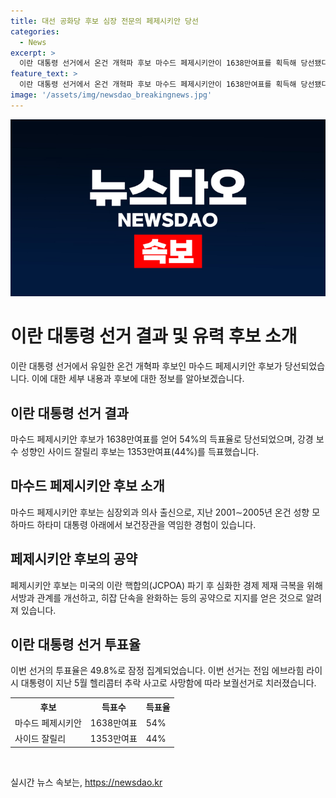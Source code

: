 ```yaml
---
title: 대선 공화당 후보 심장 전문의 페제시키안 당선
categories:
  - News
excerpt: >
  이란 대통령 선거에서 온건 개혁파 후보 마수드 페제시키안이 1638만여표를 획득해 당선됐다. 페제시키안 후보는 심장외과 의사 출신으로, 이번 선거에서 강경 보수 성향 후보를 누르고 승리했다. 그는 미국의 이란 핵합의 파기로 심화된 경제 제재 극복을 위해 서방과의 관계를 개선하고, 히잡 단속 완화를 공약으로 내걸었다. 1차 투표에서 1위를 차지한 데 이어 결선투표에서도 승리를 거둬 큰 주목을 받았다.
feature_text: >
  이란 대통령 선거에서 온건 개혁파 후보 마수드 페제시키안이 1638만여표를 획득해 당선됐다. 페제시키안 후보는 심장외과 의사 출신으로, 이번 선거에서 강경 보수 성향 후보를 누르고 승리했다. 그는 미국의 이란 핵합의 파기로 심화된 경제 제재 극복을 위해 서방과의 관계를 개선하고, 히잡 단속 완화를 공약으로 내걸었다. 1차 투표에서 1위를 차지한 데 이어 결선투표에서도 승리를 거둬 큰 주목을 받았다.
image: '/assets/img/newsdao_breakingnews.jpg'
---
```


<p><img src="/assets/img/newsdao_breakingnews.jpg" alt="pcversion 속보" /></p>

<h1 data-ke-size="size26">이란 대통령 선거 결과 및 유력 후보 소개</h1>

<p data-ke-size="size16">이란 대통령 선거에서 유일한 온건 개혁파 후보인 마수드 페제시키안 후보가 당선되었습니다. 이에 대한 세부 내용과 후보에 대한 정보를 알아보겠습니다.</p>

<h2 data-ke-size="size24">이란 대통령 선거 결과</h2>

<p data-ke-size="size16">마수드 페제시키안 후보가 1638만여표를 얻어 54%의 득표율로 당선되었으며, 강경 보수 성향인 사이드 잘릴리 후보는 1353만여표(44%)를 득표했습니다.</p>

<h2 data-ke-size="size24">마수드 페제시키안 후보 소개</h2>

<p data-ke-size="size16">마수드 페제시키안 후보는 심장외과 의사 출신으로, 지난 2001∼2005년 온건 성향 모하마드 하타미 대통령 아래에서 보건장관을 역임한 경험이 있습니다.</p>

<h2 data-ke-size="size24">페제시키안 후보의 공약</h2>

<p data-ke-size="size16">페제시키안 후보는 미국의 이란 핵합의(JCPOA) 파기 후 심화한 경제 제재 극복을 위해 서방과 관계를 개선하고, 히잡 단속을 완화하는 등의 공약으로 지지를 얻은 것으로 알려져 있습니다.</p>

<h2 data-ke-size="size24">이란 대통령 선거 투표율</h2>

<p data-ke-size="size16">이번 선거의 투표율은 49.8%로 잠정 집계되었습니다. 이번 선거는 전임 에브라힘 라이시 대통령이 지난 5월 헬리콥터 추락 사고로 사망함에 따라 보궐선거로 치러졌습니다.</p>

<table>
    <tr>
        <th>후보</th>
        <th>득표수</th>
        <th>득표율</th>
    </tr>
    <tr>
        <td>마수드 페제시키안</td>
        <td>1638만여표</td>
        <td>54%</td>
    </tr>
    <tr>
        <td>사이드 잘릴리</td>
        <td>1353만여표</td>
        <td>44%</td>
    </tr>
</table>

<p data-ke-size="size16">&nbsp;</p>
실시간 뉴스 속보는, <a href="https://newsdao.kr" rel="dofollow">https://newsdao.kr</a>


